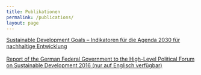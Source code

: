 ```yaml
---
title: Publikationen
permalink: /publications/
layout: page
---
```


[Sustainable Development Goals – Indikatoren für die Agenda 2030 für nachhaltige Entwicklung](https://sdgtestenvironment.github.io/sdg-indicators/public/wista_SGD.pdf)
<br><br>
[Report of the German Federal Government to the High-Level Political Forum on Sustainable Development 2016 (nur auf Englisch verfügbar)](https://sdgtestenvironment.github.io/sdg-indicators/public/HLPF_Bericht.pdf)
